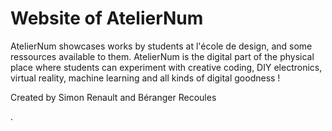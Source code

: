# Website of AtelierNum 

AtelierNum showcases works by students at l'école de design, and some ressources available to them. AtelierNum is the digital part of the physical place where students can experiment with creative coding, DIY electronics, virtual reality, machine learning and all kinds of digital goodness !

Created by Simon Renault and Béranger Recoules

.
